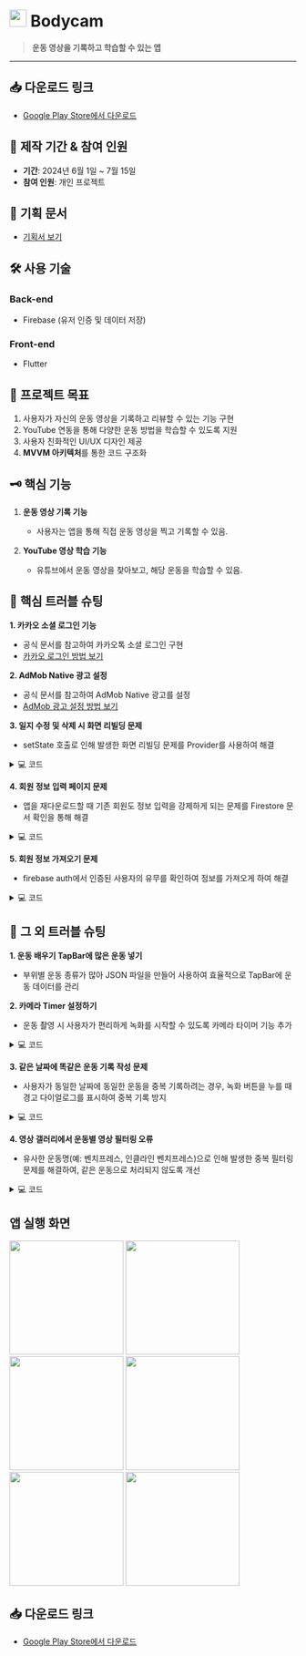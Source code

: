 # <img src="https://github.com/user-attachments/assets/5a54321b-13e7-47b2-b879-6d499d5b3e9c" width="30 " height="30"> Bodycam

> **운동 영상을 기록하고 학습할 수 있는 앱**

---

## 📥 **다운로드 링크**

- [Google Play Store에서 다운로드](https://play.google.com/store/apps/details?id=com.junhajeonghoon.bodycam&pli=1)

## 📅 **제작 기간 & 참여 인원**
- **기간**: 2024년 6월 1일 ~ 7월 15일
- **참여 인원**: 개인 프로젝트

## 📜 **기획 문서**
- [기획서 보기](https://docs.google.com/presentation/d/your-plan-link)

## 🛠 **사용 기술**

### Back-end
- Firebase (유저 인증 및 데이터 저장)

### Front-end
- Flutter

## 🎯 **프로젝트 목표**

1. 사용자가 자신의 운동 영상을 기록하고 리뷰할 수 있는 기능 구현
2. YouTube 연동을 통해 다양한 운동 방법을 학습할 수 있도록 지원
3. 사용자 친화적인 UI/UX 디자인 제공
4. **MVVM 아키텍처**를 통한 코드 구조화

## 🗝 **핵심 기능**

1. **운동 영상 기록 기능**  
   - 사용자는 앱을 통해 직접 운동 영상을 찍고 기록할 수 있음.
   
2. **YouTube 영상 학습 기능**  
   - 유튜브에서 운동 영상을 찾아보고, 해당 운동을 학습할 수 있음.

## 🚧 **핵심 트러블 슈팅**

**1. 카카오 소셜 로그인 기능**
   - 공식 문서를 참고하여 카카오톡 소셜 로그인 구현  
   - [카카오 로그인 방법 보기](https://velog.io/@gwi060722/Flutter-%EC%B9%B4%EC%B9%B4%EC%98%A4%ED%86%A1-%EB%A1%9C%EA%B7%B8%EC%9D%B8-%EB%B0%A9%EB%B2%95)

**2. AdMob Native 광고 설정**
   - 공식 문서를 참고하여 AdMob Native 광고를 설정  
   - [AdMob 광고 설정 방법 보기](https://velog.io/@gwi060722/%EC%9A%B4%EB%8F%99%EC%9D%BC%EC%A7%80-%EC%95%B1-%EB%A7%8C%EB%93%A4%EA%B8%B0Native-%EA%B4%91%EA%B3%A0)

**3. 일지 수정 및 삭제 시 화면 리빌딩 문제**
   - setState 호출로 인해 발생한 화면 리빌딩 문제를 Provider를 사용하여 해결
<details>
<summary>💻 코드</summary>
<div markdown="1">
   
```dart
if (isConfirmed == true) {
      final viewModel = Provider.of<DiaryViewModel>(context, listen: false);
      String filePath = await viewModel.getFilePathForDate(
          widget.selectedDate, widget.workout);
      File(filePath).deleteSync();
      viewModel.updateMarkedDateMap();
      Navigator.of(context).pop(true); // 삭제 후 true 반환
    }
  } 
```
설명: 
1. 조건문: `isConfirmed`가 `true`인 경우에만 코드 블록이 실행됩니다. 이는 사용자가 삭제를 확인했음을 의미합니다.
2. `ViewModel` 접근: `Provider`를 사용하여 `DiaryViewModel` 인스턴스를 가져옵니다. `listen: false`로 설정하여 이 위젯이 `ViewModel`의 변화에 반응하지 않도록 합니다. 이는 삭제 작업을 수행할 때 UI 업데이트가 필요하지 않기 때문입니다.
3. 파일 경로 가져오기: `getFilePathForDate` 메서드를 호출하여 선택된 날짜와 운동에 해당하는 파일의 경로를 비동기적으로 가져옵니다.
4. 파일 삭제: 가져온 파일 경로를 사용하여 해당 파일을 동기적으로 삭제합니다. `deleteSync()` 메서드는 파일을 즉시 삭제합니다.
5. 날짜 맵 업데이트: `updateMarkedDateMap` 메서드를 호출하여 삭제된 파일에 대한 정보를 업데이트합니다. 이는 사용자 인터페이스에 반영될 수 있도록 합니다.
6. 화면 닫기: `Navigator.of(context).pop(true)`를 호출하여 현재 화면을 닫고, true 값을 반환하여 삭제 작업이 성공적으로 완료되었음을 알립니다.
</div>
</details>




**4. 회원 정보 입력 페이지 문제**
   - 앱을 재다운로드할 때 기존 회원도 정보 입력을 강제하게 되는 문제를 Firestore 문서 확인을 통해 해결  
<details>
<summary>💻 코드</summary>
<div markdown="1">
   
```dart
  static Future<void> signInWithGoogleAndNavigate(BuildContext context) async {
    try {
      await GoogleLogin.signInWithGoogle(context);
      // 구글 로그인 후 Firestore에서 문서 확인
      await checkFirestoreDocumentAndNavigate(context);
    } catch (e) {
    }
  }

  static Future<void> signInWithKakaoAndNavigate(BuildContext context) async {
    try {
      bool loginSuccess = await kakao.KakaoLogin().login();
      if (loginSuccess) {
        // 카카오 로그인 후 Firestore에서 문서 확인
        await checkFirestoreDocumentAndNavigate(context);
      }
    } catch (e) {
    }
  }

  static Future<void> checkFirestoreDocumentAndNavigate(BuildContext context) async {
    try {
      final user = FirebaseAuth.instance.currentUser;
      if (user != null) {
        // Firestore에서 해당 사용자의 문서를 가져옵니다.
        final docSnapshot = await FirebaseFirestore.instance.collection('users').doc(user.uid).get();

        if (docSnapshot.exists) {
          Navigator.of(context).pop();
          // 예를 들어 다른 화면으로 이동하도록 처리할 수 있습니다.
        } else {
          // 문서가 존재하지 않는 경우 MultiSectionForm 화면으로 이동
          Navigator.push(
            context,
            MaterialPageRoute(builder: (context) => MultiSectionForm()),
          );
        }
      } else {
      }
    } catch (e) {
    }
  }
}
```
설명: 
1. `signInWithGoogleAndNavigate`: 구글 소셜 로그인을 처리한 후, Firestore에서 해당 사용자의 데이터를 확인하여 기존 사용자라면 홈 화면으로, 신규 사용자라면 정보 입력 화면으로 이동시킵니다.\
2. `signInWithKakaoAndNavigate`: 카카오 로그인 성공 후, 동일하게 Firestore에서 사용자 데이터를 확인하여 필요한 화면으로 이동시킵니다.
3. `checkFirestoreDocumentAndNavigate`: 로그인 후 Firestore에서 사용자의 문서를 확인하여, 기존 회원인지 여부를 판별합니다. 문서가 존재하면 홈 화면으로, 없으면 정보 입력 화면으로 안내합니다.

</div>
</details>

**5. 회원 정보 가져오기 문제**
   - firebase auth에서 인증된 사용자의 유무를 확인하여 정보를 가져오게 하여 해결
<details>
<summary>💻 코드</summary>
<div markdown="1">

 ```dart
Future<UserModel?> getUserData() async {
    if (user == null) {
      throw Exception('User is not authenticated.');
    }

    try {
      DocumentSnapshot doc = await FirebaseFirestore.instance.collection('users').doc(user!.uid).get();
      if (doc.exists) {
        return UserModel.fromMap(doc.data() as Map<String, dynamic>);
      }
    } catch (e) {
      throw Exception('Error fetching data from Firestore: $e');
    }
    return null;
  }
}
```
설명:
1. 이 코드는 Firebase Firestore에서 로그인된 사용자의 정보를 가져오는 기능을 담당합니다. 인증된 사용자의 문서를 찾아서 해당 데이터를 반환하고, 문제가 발생할 경우 예외 처리를 통해 오류 메시지를 표시합니다.
2. `user`가 인증되지 않은 상태라면 예외를 던져서 사용자 정보가 없음을 알립니다.

</div>
</details>

## 🔧 **그 외 트러블 슈팅**

**1. 운동 배우기 TapBar에 많은 운동 넣기**
   - 부위별 운동 종류가 많아 JSON 파일을 만들어 사용하여 효율적으로 TapBar에 운동 데이터를 관리

**2. 카메라 Timer 설정하기**
   - 운동 촬영 시 사용자가 편리하게 녹화를 시작할 수 있도록 카메라 타이머 기능 추가
<details>
<summary>💻 코드</summary>
<div markdown="1">
   
```dart
  Future<void> _startCountdown() async {
  for (int i = 5; i >= 1; i--) {
    countdown = i; // 카운트다운 값 업데이트
    notifyListeners(); // UI 업데이트
    await Future.delayed(const Duration(seconds: 1)); // 1초 대기
  }

  await _controller!.startVideoRecording(); // 5초 카운트가 끝난 후 녹화 시작
  isRecording = true; // 녹화 상태 변경
  isTimerEnabled = false; // 타이머 모드 종료
  countdown = 5; // 카운트다운 초기화
  notifyListeners(); // UI 업데이트
}
```
설명:
1. 카운트다운 루프: `for (int i = 5; i >= 1; i--)`에서 5부터 1까지 카운트다운을 수행합니다.
2. 카운트 업데이트: `countdown = i;`로 카운트다운 값을 업데이트합니다.
3. UI 업데이트: `notifyListeners();`로 UI를 업데이트하여 카운트다운 표시를 갱신합니다.
4. 1초 대기: `await Future.delayed(const Duration(seconds: 1));`로 1초씩 대기하여 카운트다운을 구현합니다.
5. 녹화 시작: 카운트다운이 끝나면 `_controller!.startVideoRecording();`로 비디오 녹화를 시작합니다.
   
 - 따라서, 녹화 버튼이 눌릴 때 `toggleRecording` 메서드에서 `isTimerEnabled`가 `true`일 경우 `_startCountdown` 메서드가 호출되어 이 과정이 실행됩니다.


</div>
</details>

**3. 같은 날짜에 똑같은 운동 기록 작성 문제**
   - 사용자가 동일한 날짜에 동일한 운동을 중복 기록하려는 경우, 녹화 버튼을 누를 때 경고 다이얼로그를 표시하여 중복 기록 방지
<details>
<summary>💻 코드</summary>
<div markdown="1">
   
```dart
    Future<bool> _checkDiaryExists(String exercise, DateTime date) async {
    Directory appDocDir = await getApplicationDocumentsDirectory();
    String diaryPath = '${appDocDir.path}/diaries';

    String searchStr = 'diary_${exercise.toLowerCase()}_${DateFormat('yyyyMMdd').format(date)}';
    try {
      if (await Directory(diaryPath).exists()) {
        List<FileSystemEntity> yearMonthDirectories = Directory(diaryPath).listSync();
        for (FileSystemEntity yearMonthDirectory in yearMonthDirectories) {
          if (yearMonthDirectory is Directory) {
            List<FileSystemEntity> diaryFiles = yearMonthDirectory.listSync();
            for (FileSystemEntity file in diaryFiles) {
              if (file.path.contains(searchStr)) {
                return true;
              }
            }
          }
        }
      }
    } catch (e) {}

    return false;
  } 
```
설명: 
1. 메서드 정의: `_checkDiaryExists` 메서드는 특정 운동과 날짜에 대한 일기 파일이 존재하는지를 확인합니다.
2. 디렉토리 경로 설정: 애플리케이션의 문서 디렉토리를 가져와서, 일기 파일이 저장될 경로를 설정합니다.
3. 파일 이름 생성: `exercise`와 `date`를 기반으로 검색할 파일 이름을 생성합니다. 형식은 `diary_[운동명]_[날짜]`입니다.
4. 디렉토리 존재 확인: 지정한 경로에 일기 디렉토리가 존재하는지 확인합니다.
5. 연도-월 디렉토리 목록 가져오기: 디렉토리 내에 있는 연도-월 디렉토리 목록을 가져옵니다.
6. 파일 존재 확인: 각 연도-월 디렉토리 내의 파일을 확인하며, 생성한 검색 문자열이 포함된 파일이 있는지 확인합니다. 일기가 존재할 경우 
   `true`를 반환합니다.
7. 예외 처리: 예외가 발생할 경우 현재는 무시합니다.
8. 결과 반환: 해당 운동과 날짜에 대한 일기가 존재하지 않으면 `false`를 반환합니다.


</div>
</details>

**4. 영상 갤러리에서 운동별 영상 필터링 오류**
   - 유사한 운동명(예: 벤치프레스, 인클라인 벤치프레스)으로 인해 발생한 중복 필터링 문제를 해결하여, 같은 운동으로 처리되지 않도록 개선
<details>
<summary>💻 코드</summary>
<div markdown="1">
   
```dart
  Future<void> _loadVideoList(String exercise) async {
    Directory appDocDir = await getApplicationDocumentsDirectory();
    String appDocPath = appDocDir.path;
    try {
      Directory videoDirectory = Directory('$appDocPath/videos');
      if (!videoDirectory.existsSync()) {
        videoDirectory.createSync(recursive: true);
      }
      List<FileSystemEntity> files = videoDirectory.listSync(recursive: true);
      videoPaths = files
          .where((file) {
        var fileName = file.path.split('/').last;
        var exerciseNameInFile = fileName.split('-')[0];
        return (exercise == '전체보기' ||
            exerciseNameInFile == exercise) &&
            fileName.endsWith('.mp4');
      })
          .map((file) => file.path)
          .toList();
      notifyListeners();
    } catch (e) {
      // Handle error
    }
  }
```
설명: 
1. `Future<void> _loadVideoList(String exercise)`:

  - 비동기 함수로, 특정 운동에 대한 비디오 목록을 로컬 파일 시스템에서 불러옵니다.
  반환 타입이 `void`이므로, 호출하는 곳에서 반환값을 기대하지 않습니다.
  
2. `Directory appDocDir = await getApplicationDocumentsDirectory();`:
 - `getApplicationDocumentsDirectory()`는 애플리케이션의 문서 디렉토리를 반환하는 함수로, 이는 애플리케이션이 기기에 저장한 데이터를 접근할 수 있는 경로를 가져옵니다.
    이 디렉토리는 일반적으로 앱의 데이터를 안전하게 저장할 수 있는 위치입니다.

3.  비디오 디렉토리 확인 및 생성:

 - `Directory videoDirectory = Directory('$appDocPath/videos');`로 비디오 파일들이 저장된 경로를 정의합니다.
    만약 비디오 디렉토리가 존재하지 않으면 `videoDirectory.createSync(recursive: true);`로 디렉토리를 재귀적으로 생성합니다.

4. 파일 목록 가져오기:
 - `videoDirectory.listSync(recursive: true)`는 지정된 디렉토리 안의 모든 파일을 비동기적으로 가져오는 함수입니다. `recursive: true`는 하위 디렉토리도 포함해서 탐색한다는 뜻입니다.

5. 비디오 파일 필터링:

 - `where` 조건문을 통해 특정 운동과 관련된 파일만 필터링합니다:
 - `file.path.split('/').last:` 파일 경로에서 파일 이름을 추출합니다.
 - `fileName.split('-')[0]:` 파일 이름에서 운동 이름을 추출합니다. 파일 이름은 운동이름-기타정보.mp4 형식인 것으로 보입니다.
 - `exercise == '전체보기': '전체보기'`를 선택했을 경우 모든 비디오 파일을 보여줍니다.
 - `fileName.endsWith('.mp4'):` 파일이 .mp4 확장자일 경우만 선택합니다.

6.  비디오 경로 목록 업데이트:

 - 필터링된 파일들의 경로를 `file.path`로 변환하여 `videoPaths` 리스트에 저장합니다.
 - `notifyListeners()`는 화면을 갱신하기 위한 함수로, 비디오 경로 리스트가 변경되었음을 UI에 알립니다.
   
7. 오류 처리:
 - `try-catch` 블록으로 파일 시스템 접근 시 발생할 수 있는 오류를 잡습니다. 이 블록 안에서 발생한 오류는 적절히 처리됩니다.


</div>
</details>


## **앱 실행 화면**
<img src=""  width="200">
<img src=""  width="200">
<img src=""  width="200">
<img src=""  width="200">
<img src=""  width="200">
<img src=""  width="200">


## 📥 **다운로드 링크**

- [Google Play Store에서 다운로드](https://play.google.com/store/apps/details?id=com.junhajeonghoon.bodycam&pli=1)
